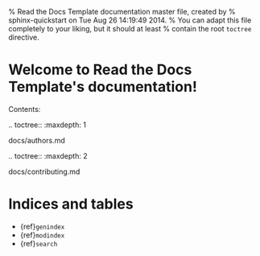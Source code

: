 % Read the Docs Template documentation master file, created by
% sphinx-quickstart on Tue Aug 26 14:19:49 2014.
% You can adapt this file completely to your liking, but it should at least
% contain the root `toctree` directive.

# Welcome to Read the Docs Template's documentation!

Contents:

.. toctree::
   :maxdepth: 1

   docs/authors.md

.. toctree::
   :maxdepth: 2

   docs/contributing.md

# Indices and tables

- {ref}`genindex`
- {ref}`modindex`
- {ref}`search`
